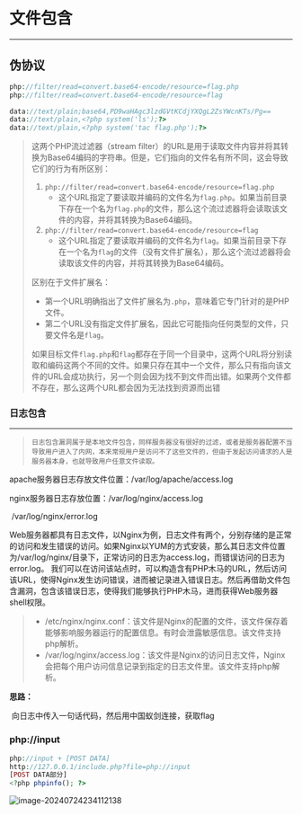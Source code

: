 # 文件包含

---

## 伪协议

```php
php://filter/read=convert.base64-encode/resource=flag.php
php://filter/read=convert.base64-encode/resource=flag

data://text/plain;base64,PD9waHAgc3lzdGVtKCdjYXQgL2ZsYWcnKTs/Pg==
data://text/plain,<?php system('ls');?> 
data://text/plain,<?php system('tac flag.php');?>
```

> 这两个PHP流过滤器（stream filter）的URL是用于读取文件内容并将其转换为Base64编码的字符串。但是，它们指向的文件名有所不同，这会导致它们的行为有所区别：
>
> 1. `php://filter/read=convert.base64-encode/resource=flag.php`
>    - 这个URL指定了要读取并编码的文件名为`flag.php`。如果当前目录下存在一个名为`flag.php`的文件，那么这个流过滤器将会读取该文件的内容，并将其转换为Base64编码。
> 2. `php://filter/read=convert.base64-encode/resource=flag`
>    - 这个URL指定了要读取并编码的文件名为`flag`。如果当前目录下存在一个名为`flag`的文件（没有文件扩展名），那么这个流过滤器将会读取该文件的内容，并将其转换为Base64编码。
>
> 区别在于文件扩展名：
>
> - 第一个URL明确指出了文件扩展名为`.php`，意味着它专门针对的是PHP文件。
> - 第二个URL没有指定文件扩展名，因此它可能指向任何类型的文件，只要文件名是`flag`。
>
> 如果目标文件`flag.php`和`flag`都存在于同一个目录中，这两个URL将分别读取和编码这两个不同的文件。如果只存在其中一个文件，那么只有指向该文件的URL会成功执行，另一个则会因为找不到文件而出错。如果两个文件都不存在，那么这两个URL都会因为无法找到资源而出错

### 日志包含

---

> ```apl
> 日志包含漏洞属于是本地文件包含，同样服务器没有很好的过滤，或者是服务器配置不当导致用户进入了内网，本来常规用户是访问不了这些文件的，但由于发起访问请求的人是服务器本身，也就导致用户任意文件读取。
> ```

apache服务器日志存放文件位置：/var/log/apache/access.log

nginx服务器日志存放位置：/var/log/nginx/access.log

​								/var/log/nginx/error.log



Web服务器都具有日志文件，以Nginx为例，日志文件有两个，分别存储的是正常的访问和发生错误的访问。如果Nginx以YUM的方式安装，那么其日志文件位置为/var/log/nginx/目录下，正常访问的日志为access.log，而错误访问的日志为error.log。
我们可以在访问该站点时，可以构造含有PHP木马的URL，然后访问该URL，使得Nginx发生访问错误，进而被记录进入错误日志。然后再借助文件包含漏洞，包含该错误日志，使得我们能够执行PHP木马，进而获得Web服务器shell权限。

> - /etc/nginx/nginx.conf：该文件是Nginx的配置的文件，该文件保存着能够影响服务器运行的配置信息。有时会泄露敏感信息。该文件支持php解析。
> - /var/log/nginx/access.log：该文件是Nginx的访问日志文件，Nginx会把每个用户访问信息记录到指定的日志文件里。该文件支持php解析。

**思路：**

​	向日志中传入一句话代码，然后用中国蚁剑连接，获取flag

### php://input

```php
php://input + [POST DATA]
http://127.0.0.1/include.php?file=php://input
[POST DATA部分]
<?php phpinfo(); ?>
```

![image-20240724234112138](C:/Users/lenovo/AppData/Roaming/Typora/typora-user-images/image-20240724234112138.png)